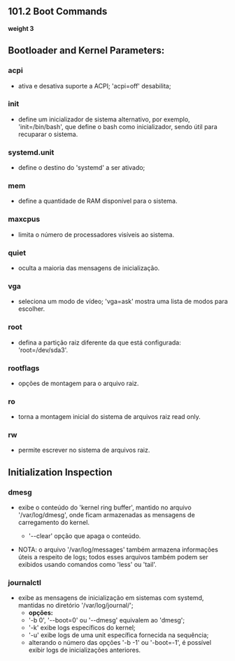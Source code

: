 ## 101.2 Boot Commands
__weight 3__


## Bootloader and Kernel Parameters:
	
### acpi
- ativa e desativa suporte a ACPI; 'acpi=off' desabilita;

### init
- define um inicializador de sistema alternativo, por exemplo, 'init=/bin/bash', que define o bash como inicializador, sendo útil para recuparar o sistema.

### systemd.unit
- define o destino do 'systemd' a ser ativado;

### mem
- define a quantidade de RAM disponível para o sistema.

### maxcpus
- limita o número de processadores visíveis ao sistema.

### quiet
- oculta a maioria das mensagens de inicialização.

### vga
- seleciona um modo de vídeo; 'vga=ask' mostra uma lista de modos para escolher.

### root
- defina a partição raiz diferente da que está configurada: 'root=/dev/sda3'.

### rootflags
- opções de montagem para o arquivo raiz.

### ro
- torna a montagem inicial do sistema de arquivos raiz read only.

### rw
- permite escrever no sistema de arquivos raiz.


## Initialization Inspection


### dmesg
- exibe o conteúdo do 'kernel ring buffer', mantido no arquivo '/var/log/dmesg', onde ficam armazenadas as mensagens de carregamento do kernel.
	- '--clear' opção que apaga o conteúdo.

- NOTA: o arquivo '/var/log/messages' também armazena informações úteis a respeito de logs; todos esses arquivos também podem ser exibidos usando comandos como 'less' ou 'tail'.

### journalctl
- exibe as mensagens de inicialização em sistemas com systemd, mantidas no diretório '/var/log/journal/';
	- __opções:__
	- '-b 0', '--boot=0' ou '--dmesg' equivalem ao 'dmesg';
	- '-k' exibe logs específicos do kernel;
	- '-u' exibe logs de uma unit específica fornecida na sequência;
	- alterando o número das opções '-b -1' ou '-boot=-1', é possível exibir logs de inicializações anteriores.

